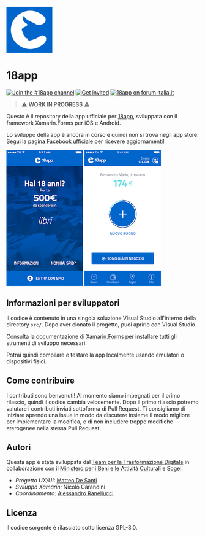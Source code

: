 ![](src/Italia.DiciottoApp.iOS/Assets.xcassets/AppIcon.appiconset/Icon120.png)

# 18app

[![Join the #18app channel](https://img.shields.io/badge/Slack%20channel-%2318app-blue.svg?logo=slack)](https://developersitalia.slack.com/messages/C7AAA10PN)
[![Get invited](https://slack.developers.italia.it/badge.svg)](https://slack.developers.italia.it/)
[![18app on forum.italia.it](https://img.shields.io/badge/Forum-18app-blue.svg)](https://forum.italia.it/c/18app-carta-docente)

> ⚠️ **WORK IN PROGRESS** ⚠️

Questo è il repository della app ufficiale per [18app](https://www.18app.italia.it/), sviluppata con il framework Xamarin.Forms per iOS e Android.

Lo sviluppo della app è ancora in corso e quindi non si trova negli app store. Segui la [pagina Facebook ufficiale](https://www.facebook.com/18app/) per ricevere aggiornamenti!

![](screenshots/cover.png) ![](screenshots/home.png)

## Informazioni per sviluppatori

Il codice è contenuto in una singola soluzione Visual Studio all'interno della directory `src/`. Dopo aver clonato il progetto, puoi aprirlo con Visual Studio.

Consulta la [documentazione di Xamarin.Forms](https://docs.microsoft.com/en-us/xamarin/xamarin-forms/get-started/installation?tabs=windows#windows-system-requirements) per installare tutti gli strumenti di sviluppo necessari.

Potrai quindi compilare e testare la app localmente usando emulatori o dispositivi fisici.

## Come contribuire

I contributi sono benvenuti! Al momento siamo impegnati per il primo rilascio, quindi il codice cambia velocemente. Dopo il primo rilascio potremo valutare i contributi inviati sottoforma di Pull Request. Ti consigliamo di iniziare aprendo una issue in modo da discutere insieme il modo migliore per implementare la modifica, e di non includere troppe modifiche eterogenee nella stessa Pull Request.

## Autori

Questa app è stata sviluppata dal [Team per la Trasformazione Digitale](https://teamdigitale.governo.it/) in collaborazione con il [Ministero per i Beni e le Attività Culturali](http://www.beniculturali.it/) e [Sogei](http://www.sogei.it/).

* _Progetto UX/UI:_ [Matteo De Santi](https://teamdigitale.governo.it/it/people/34-profile.htm)
* _Sviluppo Xamarin:_ Nicolò Carandini
* _Coordinamento:_ [Alessandro Ranellucci](https://teamdigitale.governo.it/it/people/alessandro-ranellucci.html)

## Licenza

Il codice sorgente è rilasciato sotto licenza GPL-3.0.

